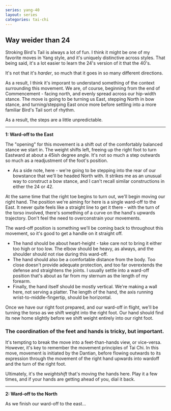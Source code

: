 ```yaml
---
series: yang-40
layout: series
categories: tai-chi
---
```


## Way weider than 24

Stroking Bird's Tail is always a lot of fun. I think it might be one of my favorite moves in Yang style, and it's uniquely distinctive across styles. That being said, it's a lot easier to learn the 24's version of it that the 40's. 

It's not that it's _harder_, so much that it goes in so many different directions.

As a result, I think it's imporant to understand something of the context surrounding this movement. We are, of course, beginning from the end of Commencement - facing north, and evenly spread across our hip-width stance. The move is going to be turning us East, stepping North in bow stance, and turning/stepping East once more before settling into a more familiar Bird's Tail sort of rhythm.

As a result, the steps are a little unpredictable.

<hr>

**1: Ward-off to the East**

The "opening" for this movement is a shift out of the comfortably balanced stance we start in. The weight shifts left, freeing up the right foot to turn Eastward at about a 45ish degree angle. It's not so much a step outwards so much as a readjustment of the foot's position.

- As a side note, here - we're going to be stepping into the rear of our bowstance that we'll be headed North with. It strikes me as an unusual way to construct a bow stance, and I can't recall similar constructions in either the 24 or 42.  

At the same time that the right toe begins to turn out, we'll begin moving our right hand. The position we're aiming for here is a single ward-off to the East. It never quite feels like a straight line to get it there - with the turn of the torso involved, there's something of a curve on the hand's upwards trajectory. Don't feel the need to overconstrain your movements.

The ward-off position is something we'll be coming back to throughout this movement, so it's good to get a handle on it straight off. 
- The hand should be about heart-height - take care not to bring it either too high or too low. The elbow should be heavy, as always, and the shoulder should not rise during this ward-off.
- The hand should also be a comfortable distance from the body. Too close doesn't provide adequate protection, and too far overextends the defense and straightens the joints. I usually settle into a ward-off position that's about as far from my sternum as the length of my forearm.
- Finally, the hand itself should be mostly vertical. We're making a wall here, not serving a platter. The length of the hand, the axis running wrist-to-middle-fingertip, should be horizontal.

Once we have our right foot prepared, and our ward-off in flight, we'll be turning the torso as we shift weight into the right foot. Our hand should find its new home slightly before we shift weight entirely into our right foot.

### The coordination of the feet and hands is tricky, but important.

It's tempting to break the move into a feet-than-hands view, or vice-versa. However, it's key to remember the movement principles of Tai Chi.  In this move, movement is initiated by the Dantian, before flowing outwards to its expression through the movement of the right hand upwards into wardoff and the turn of the right foot.

Ultimately, it's the _weightshift_ that's moving the hands here. Play it a few times, and if your hands are getting ahead of you, dial it back.

<hr>

**2: Ward-off to the North** 

As we finish our ward-off to the east...